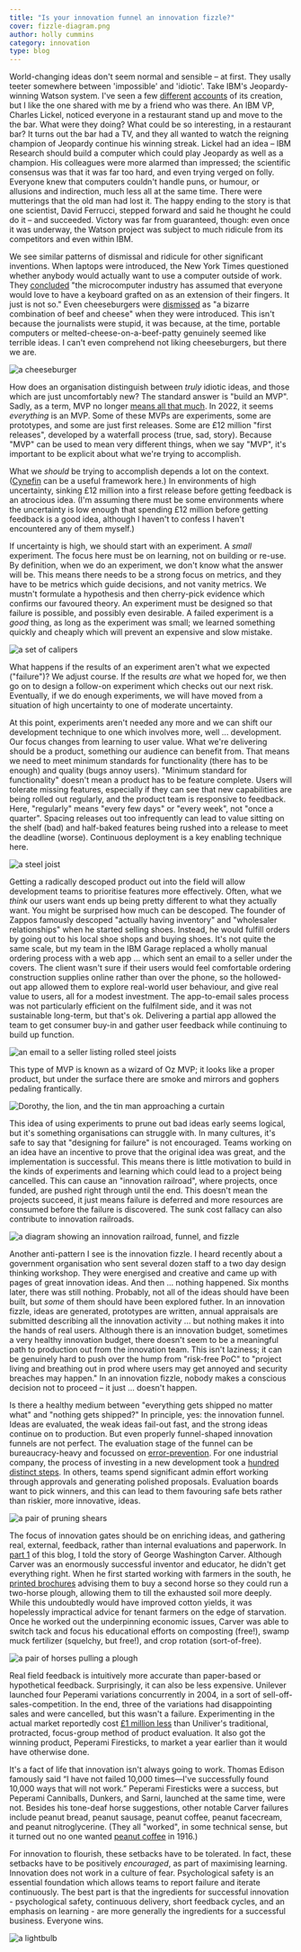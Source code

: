 ```yaml
---
title: "Is your innovation funnel an innovation fizzle?"
cover: fizzle-diagram.png
author: holly cummins
category: innovation
type: blog
---
```


World-changing ideas don't seem normal and sensible – at first. They usally teeter somewhere between 'impossible' and 'idiotic'. Take IBM's Jeopardy-winning Watson system. I've seen a few [different](http://thenumerati.net/?catID=24) [accounts](https://www.youtube.com/watch?v=OXZGPnlFLT8) of its creation, but I like the one shared with me by a friend who was there. An IBM VP, Charles Lickel, noticed everyone in a restaurant stand up and move to the
the bar. What were they doing? What could be so interesting, in a restaurant bar? It turns out the bar had a TV, and they all wanted to watch the reigning champion of Jeopardy continue his winning streak. Lickel had an idea – IBM Research should build a computer
which could play Jeopardy as well as a champion. His colleagues were more alarmed than impressed; the scientific consensus was that it was far too hard, and even trying verged on folly. Everyone knew that computers couldn't handle puns, or humour, or allusions and indirection, much less all at the same time. There were mutterings that the old man had lost it.
The happy ending to the story is that one scientist, David Ferrucci, stepped forward and said he thought he could do it – and succeeded. Victory was far from guaranteed, though: even once it was underway,
the Watson project was subject to much ridicule from its competitors and even within IBM.

We see similar patterns of dismissal and ridicule for other significant inventions. When laptops were introduced, the New York Times questioned whether anybody would actually want to use a computer outside of work. They [concluded](https://bigthink.com/technology-innovation/new-york-times-article-from-1985-deemed-the-consumer-laptop-a-failure/) "the microcomputer industry has assumed that everyone would love to have a keyboard grafted on as an extension of their fingers. It just is not so." Even cheeseburgers were [dismissed](https://www.smithsonianmag.com/smart-news/1938-ny-times-wrote-about-weird-new-food-cheeseburger-180955493/) as "a bizarre combination of beef and cheese" when they were introduced. This isn't
because the journalists were stupid, it was because, at the time, portable computers or melted-cheese-on-a-beef-patty genuinely seemed like terrible ideas. I can't even comprehend not liking cheeseburgers, but there we are.

![a cheeseburger](cheeseburger.png)

How does an organisation distinguish between _truly_ idiotic ideas, and those which are just uncomfortably new? The standard answer is "build an MVP". Sadly, as a term, MVP no longer [means all that much](https://www.digit.fyi/comment-why-i-never-want-to-build-another-mvp/). In 2022, it seems _everything_ is an MVP. Some of these MVPs are experiments, some are prototypes, and some are just first releases. Some are £12 million "first releases", developed by a waterfall process (true, sad, story). Because "MVP" can be used to mean very different things, when we say "MVP", it's important to be explicit about what we're trying to accomplish.

What we _should_ be trying to accomplish depends a lot on the context. ([Cynefin](https://blog.container-solutions.com/cynefin) can be a useful framework here.) In environments of high uncertainty,
sinking £12 million into a first release before getting feedback is an atrocious idea. (I'm assuming there must be some environments where the uncertainty is low enough that spending £12 million before getting feedback is a good idea, although I haven't to confess I haven't encountered any of them myself.)

If uncertainty is high, we should start with an experiment. A _small_ experiment. The focus here
must be on learning, not on building or re-use. By definition, when we do an experiment, we don't know what the answer will be. This means there needs to be a strong focus on metrics, and they have to be metrics which guide decisions, and not vanity metrics. We mustn't formulate a hypothesis and then cherry-pick evidence which confirms our favoured theory. An experiment must be designed so that failure is possible, and possibly even desirable. A failed experiment is a _good_ thing, as long as the experiment was small; we learned something quickly and cheaply which will prevent an expensive and slow mistake.

![a set of calipers](calipers.png)

What happens if the results of an experiment aren't what we expected ("failure")? We adjust course. If the results _are_ what we hoped for, we then go on to design a follow-on experiment which checks out our next risk. Eventually, if we do enough experiments, we will have moved from a situation of high uncertainty to one of moderate uncertainty.

At this point, experiments aren't needed any more and we can shift our development technique to one which involves more, well ... development. Our focus changes from learning to user value. What we're delivering should be a product, something our audience can benefit from. That means we need to meet minimum standards for functionality (there has to be enough) and quality (bugs annoy users). "Minimum standard for functionality" doesn't mean a product has to be feature complete. Users will tolerate missing features, especially if they can see that new capabilities are being rolled out regularly, and the product team is responsive to feedback. Here, "regularly" means "every few days" or "every week", not "once a quarter". Spacing releases out
too infrequently can lead to value sitting on the shelf (bad) and half-baked features being rushed into a release to meet the deadline (worse). Continuous deployment is a key enabling technique here.

![a steel joist](joist.png)

Getting a radically descoped product out into the field will allow development teams to prioritise features more effectively. Often, what we _think_ our users want ends up being pretty different to what they actually want.
You might be surprised how much can be descoped. The founder of Zappos famously descoped "actually having inventory" and "wholesaler relationships" when he started selling shoes. Instead, he would fulfill orders by going out to his local shoe shops and buying shoes. It's not quite the same scale, but my team in the IBM Garage replaced a wholly manual ordering process with a web app ... which sent an email to a seller under the covers. The client wasn't sure if their users would feel comfortable ordering construction supplies online rather than over the phone, so the hollowed-out app allowed them to explore real-world user behaviour, and
give real value to users, all for a modest investment. The app-to-email sales process was not particularly efficient on the fulfilment side, and it was not sustainable long-term, but that's ok. Delivering a partial app allowed the team to get consumer buy-in and gather user feedback while continuing to build up function.

![an email to a seller listing rolled steel joists](rsj-email.png)

This type of MVP is known as a wizard of Oz MVP; it looks like a proper product, but under the surface there are smoke and mirrors and gophers pedaling frantically.

![Dorothy, the lion, and the tin man approaching a curtain](wizard-of-oz.png)

This idea of using experiments to prune out bad ideas early seems logical, but it's something organisations can struggle with.
In many cultures, it's safe to say that "designing for failure" is not encouraged. Teams working on an idea have an incentive to prove that the original idea was great, and the implementation is successful. This means there is little motivation to build in the kinds of experiments and learning which could lead to a project being cancelled. This can cause an "innovation railroad", where projects, once funded, are pushed right through until the end. This doesn't mean the projects succeed, it just means failure is deferred and more resources are consumed before the failure is discovered. The sunk cost fallacy can also contribute to innovation railroads.

![a diagram showing an innovation railroad, funnel, and fizzle](fizzle-diagram.png)

Another anti-pattern I see is the innovation fizzle. I heard recently about a government organisation who sent several dozen staff to a two day design thinking workshop. They were energised and creative and came up with pages of great innovation
ideas. And then ... nothing happened. Six months later, there was still nothing. Probably, not all of the ideas should have been built, but _some_ of them should have been explored futher. In an innovation fizzle,
ideas are generated, prototypes are written, annual appraisals are submitted describing all the innovation activity ... but nothing makes it into the hands of real users. Although there is an innovation budget, sometimes a very healthy innovation budget, there doesn't seem to be a meaningful path to production out from the innovation team. This isn't laziness; it can be genuinely hard to push over the hump from "risk-free PoC" to "project living and breathing out in prod where users may get annoyed and security breaches may happen."
In an innovation fizzle, nobody makes a conscious decision not to proceed – it just ... doesn't happen.

Is there a healthy medium between "everything gets shipped no matter what" and "nothing gets shipped?" In principle, yes: the innovation funnel. Ideas are evaluated, the weak ideas fail-out fast, and the strong ideas continue on to production. But even properly funnel-shaped innovation funnels are not perfect.
The evaluation stage of the funnel can be bureaucracy-heavy and focussed on [error-prevention](https://www.marketingsociety.com/the-library/why-innovation-funnels-dont-work-and-why-rockets-do). For one
industrial company, the process of investing in a new development took a [hundred distinct steps](https://blogs.lse.ac.uk/businessreview/2022/01/10/how-to-unshackle-innovation-from-bureaucracy/).
In others, teams spend significant admin effort working through approvals and generating polished proposals.
Evaluation boards want to pick winners, and this
can lead to them favouring safe bets rather than riskier, more innovative, ideas.

![a pair of pruning shears](shears.png)

The focus of innovation gates should be on enriching ideas, and gathering real, external, feedback, rather than internal evaluations and paperwork.
In [part 1](https://hollycummins.com/bonkers-beans/) of this blog, I told the story of George Washington Carver.
Although Carver was an enormously successful inventor and educator, he didn't get everything right. When he first started working with farmers in the south, he [printed brochures](https://www.smithsonianmag.com/history/search-george-washington-carvers-true-legacy-180971538/) advising them to buy a second horse so they could run a two-horse plough, allowing them to till the exhausted soil more deeply.
While this undoubtedly would have improved cotton yields, it was
hopelessly impractical advice for tenant farmers on the edge of starvation. Once he worked out the underpinning economic issues, Carver was able to switch tack and focus his educational efforts on composting (free!), swamp muck fertilizer (squelchy, but free!), and crop rotation (sort-of-free).

![a pair of horses pulling a plough](horses.png)

Real field feedback is intuitively more accurate than paper-based or hypothetical feedback. Surprisingly, it can also be less expensive. Unilever launched four Peperami variations concurrently in 2004, in a sort of sell-off-sales-competition. In the end, three of the variations had disappointing sales and were cancelled, but this wasn't a failure. Experimenting in the actual market reportedly cost [£1 million less](https://www.slideteam.net/blog/top-10-innovation-funnel-templates) than Uniliver's traditional, protracted, focus-group method of product evaluation. It also got the winning product, Peperami Firesticks, to market a year earlier than it would have otherwise done.

It's a fact of life that innovation isn't always going to work. Thomas Edison famously said “I have not failed 10,000 times—I've successfully found 10,000 ways that will not work.” Peperami Firesticks were a success, but Peperami Canniballs, Dunkers, and Sarni, launched at the same time, were not. Besides his tone-deaf horse suggestions, other notable Carver failures include peanut bread, peanut sausage, peanut coffee, peanut facecream, and peanut nitroglycerine. (They all "worked", in some technical sense, but it turned out no one wanted [peanut coffee](https://www.realsimple.com/food-recipes/shopping-storing/beverages/peanut-coffee) in 1916.)

For innovation to flourish, these setbacks have to be tolerated. In fact, these setbacks have to be positively _encouraged_, as part of maximising learning. Innovation does not work in a culture
of fear. Psychological safety is an essential foundation which allows teams to report failure and iterate continuously. The best part is that the ingredients for successful innovation - psychological safety, continuous delivery, short feedback cycles, and an emphasis on learning - are more generally the ingredients for a successful business. Everyone wins.

![a lightbulb](lightbulb.png)
